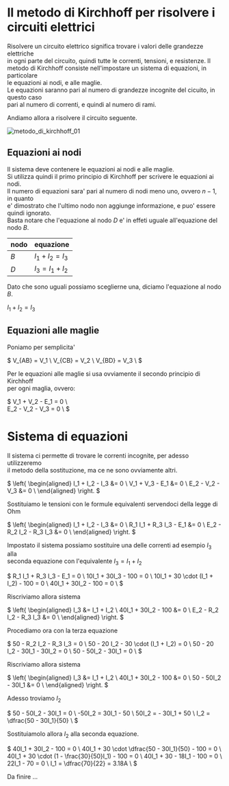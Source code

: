 # Il metodo di Kirchhoff per risolvere i circuiti elettrici  

Risolvere un circuito elettrico significa trovare i valori delle grandezze elettriche  
in ogni parte del circuito, quindi tutte le correnti, tensioni, e resistenze.
Il metodo di Kirchhoff consiste nell'impostare un sistema di equazioni, in particolare  
le equazioni ai nodi, e alle maglie.  
Le equazioni saranno pari al numero di grandezze incognite del cicuito, in questo caso  
pari al numero di correnti, e quindi al numero di rami.  

Andiamo allora a risolvere il circuito seguente.  

![metodo_di_kirchhoff_01](https://user-images.githubusercontent.com/7195133/208296544-6e0b21d2-e5b2-4df6-b885-07b1f49262cd.jpg)



## Equazioni ai nodi  

Il sistema deve contenere le equazioni ai nodi e alle maglie.  
Si utilizza quindi il primo principio di Kirchhoff per scrivere le equazioni ai nodi.  
Il numero di equazioni sara' pari al numero di nodi meno uno, ovvero $n - 1$, in quanto  
e' dimostrato che l'ultimo nodo non aggiunge informazione, e puo' essere quindi ignorato.  
Basta notare che l'equazione al nodo $D$ e' in effeti uguale all'equazione del nodo $B$.  


| nodo | equazione         |
| ---- | ----------------- |
| $B$  | $I_1 + I_2 = I_3$ |
| $D$  | $I_3 = I_1 + I_2$ |

Dato che sono uguali possiamo sceglierne una, diciamo l'equazione al nodo $B$.  

$I_1 + I_2 = I_3$  

## Equazioni alle maglie  

Poniamo per semplicita'  

$
V_{AB} = V_1 \\
V_{CB} = V_2 \\
V_{BD} = V_3 \\
$

Per le equazioni alle maglie si usa ovviamente il secondo principio di Kirchhoff  
per ogni maglia, ovvero:  

$
V_1 + V_2 - E_1 = 0 \\  
E_2 - V_2 - V_3 = 0 \\
$

# Sistema di equazioni  

Il sistema ci permette di trovare le correnti incognite, per adesso utilizzeremo  
il metodo della sostituzione, ma ce ne sono ovviamente altri.  

$
\left\{ \begin{aligned} 
  I_1 + I_2 - I_3 &= 0 \\
  V_1 + V_3 - E_1 &= 0 \\
  E_2 - V_2 - V_3 &= 0 \\
\end{aligned} \right.
$

Sostituiamo le tensioni con le formule equivalenti servendoci della legge di Ohm

$
\left\{ \begin{aligned} 
  I_1 + I_2 - I_3 &= 0 \\
  R_1 I_1 + R_3 I_3 - E_1 &= 0 \\
  E_2 - R_2 I_2 - R_3 I_3 &= 0 \\
\end{aligned} \right.
$

Impostato il sistema possiamo sostituire una delle correnti ad esempio $I_3$ alla  
seconda equazione con l'equivalente $I_3 = I_1+ I_2$

$
R_1 I_1 + R_3 I_3 - E_1 = 0 \\
10I_1 + 30I_3 - 100 = 0 \\
10I_1 + 30 \cdot (I_1 + I_2) - 100 = 0 \\
40I_1 + 30I_2 - 100 = 0 \\
$

Riscriviamo allora sistema

$
\left\{ \begin{aligned} 
  I_3 &= I_1 + I_2 \\
  40I_1 + 30I_2 - 100 &= 0 \\
  E_2 - R_2 I_2 - R_3 I_3 &= 0 \\
\end{aligned} \right.
$

Procediamo ora con la terza equazione  

$
50 - R_2 I_2 - R_3 I_3 = 0 \\
50 - 20 I_2 - 30 \cdot (I_1 + I_2) = 0 \\
50 - 20 I_2 - 30I_1 - 30I_2 = 0 \\
50 - 50I_2 - 30I_1 = 0 \\
$

Riscriviamo allora sistema

$
\left\{ \begin{aligned} 
  I_3 &= I_1 + I_2 \\
  40I_1 + 30I_2 - 100 &= 0 \\
  50 - 50I_2 - 30I_1 &= 0 \\
\end{aligned} \right.
$

Adesso troviamo $I_2$  

$
50 - 50I_2 - 30I_1 = 0 \\
-50I_2  = 30I_1 - 50 \\
50I_2 = - 30I_1 + 50 \\
I_2 = \dfrac{50 - 30I_1}{50} \\
$

Sostituiamolo allora $I_2$ alla seconda equazione. 

$
40I_1 + 30I_2 - 100 = 0 \\
40I_1 + 30 \cdot \dfrac{50 - 30I_1}{50} - 100 = 0 \\
40I_1 + 30 \cdot (1 - \frac{30}{50}I_1) - 100 = 0 \\
40I_1 + 30 - 18I_1 - 100 = 0 \\
22I_1 - 70 = 0 \\
I_1 = \dfrac{70}{22} = 3.18A \\
$

Da finire ...
